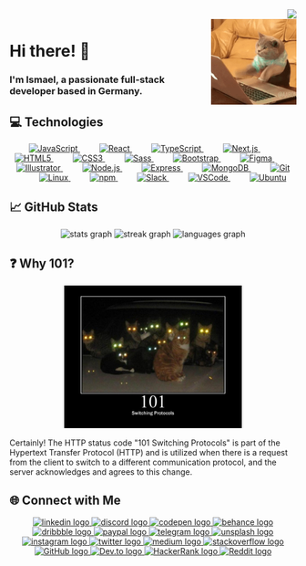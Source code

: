 <!-- Profile Views Counter -->
<img align="right" src="https://profile-counter.glitch.me/ismael-101/count.svg?" />
<br clear="both" />

<!-- Cat Image -->
<img align="right" height="150" src="./cat.gif" />

# Hi there! 👋

### I'm Ismael, a passionate full-stack developer based in Germany.

## 💻 Technologies

<div align="center">
  <a href="https://developer.mozilla.org/en-US/docs/Web/JavaScript">
    <img src="https://cdn.jsdelivr.net/gh/devicons/devicon/icons/javascript/javascript-original.svg" height="45" alt="JavaScript" />
  </a>
  <img width="30" />
  <a href="https://reactjs.org/">
    <img src="https://cdn.jsdelivr.net/gh/devicons/devicon/icons/react/react-original.svg" height="45" alt="React" />
  </a>
  <img width="30" />
  <a href="https://www.typescriptlang.org/">
    <img src="https://cdn.jsdelivr.net/gh/devicons/devicon/icons/typescript/typescript-original.svg" height="45" alt="TypeScript" />
  </a>
  <img width="30" />
  <a href="https://nextjs.org/">
    <img src="https://skillicons.dev/icons?i=nextjs" height="45" alt="Next.js" />
  </a>
  <img width="30" />
  <a href="https://developer.mozilla.org/en-US/docs/Web/HTML">
    <img src="https://cdn.jsdelivr.net/gh/devicons/devicon/icons/html5/html5-original.svg" height="45" alt="HTML5" />
  </a>
  <img width="30" />
  <a href="https://developer.mozilla.org/en-US/docs/Web/CSS">
    <img src="https://cdn.jsdelivr.net/gh/devicons/devicon/icons/css3/css3-original.svg" height="45" alt="CSS3" />
  </a>
  <img width="30" />
  <a href="https://sass-lang.com/">
    <img src="https://cdn.jsdelivr.net/gh/devicons/devicon/icons/sass/sass-original.svg" height="45" alt="Sass" />
  </a>
  <img width="30" />
  <a href="https://getbootstrap.com/">
    <img src="https://cdn.jsdelivr.net/gh/devicons/devicon/icons/bootstrap/bootstrap-original.svg" height="45" alt="Bootstrap" />
  </a>
  <img width="30" />
  <a href="https://www.figma.com/">
    <img src="https://cdn.jsdelivr.net/gh/devicons/devicon/icons/figma/figma-original.svg" height="45" alt="Figma" />
  </a>
  <img width="30" />
  <a href="https://www.adobe.com/products/illustrator.html">
    <img src="https://cdn.jsdelivr.net/gh/devicons/devicon/icons/illustrator/illustrator-plain.svg" height="45" alt="Illustrator" />
  </a>
  <img width="30" />
  <a href="https://nodejs.org/">
    <img src="https://cdn.jsdelivr.net/gh/devicons/devicon/icons/nodejs/nodejs-original.svg" height="45" alt="Node.js" />
  </a>
  <img width="30" />
  <a href="https://expressjs.com/">
    <img src="https://skillicons.dev/icons?i=express" height="45" alt="Express" />
  </a>
  <img width="30" />
  <a href="https://www.mongodb.com/">
    <img src="https://cdn.jsdelivr.net/gh/devicons/devicon/icons/mongodb/mongodb-original.svg" height="45" alt="MongoDB" />
  </a>
  <img width="30" />
  <a href="https://git-scm.com/">
    <img src="https://cdn.jsdelivr.net/gh/devicons/devicon/icons/git/git-original.svg" height="45" alt="Git" />
  </a>
  <img width="30" />
  <a href="https://www.linux.org/">
    <img src="https://cdn.jsdelivr.net/gh/devicons/devicon/icons/linux/linux-original.svg" height="45" alt="Linux" />
  </a>
  <img width="30" />
  <a href="https://www.npmjs.com/">
    <img src="https://cdn.jsdelivr.net/gh/devicons/devicon/icons/npm/npm-original-wordmark.svg" height="45" alt="npm" />
  </a>
  <img width="30" />
  <a href="https://slack.com/">
    <img src="https://cdn.jsdelivr.net/gh/devicons/devicon/icons/slack/slack-original.svg" height="45" alt="Slack" />
  </a>
  <img width="30" />
  <a href="https://code.visualstudio.com/">
    <img src="https://cdn.jsdelivr.net/gh/devicons/devicon/icons/vscode/vscode-original.svg" height="45" alt="VSCode" />
  </a>
  <img width="30" />
  <a href="https://ubuntu.com/">
    <img src="https://cdn.jsdelivr.net/gh/devicons/devicon/icons/ubuntu/ubuntu-plain.svg" height="45" alt="Ubuntu" />
  </a>
  <!-- ... (other technology links) ... -->
</div>

<!-- GitHub Stats -->
## 📈 GitHub Stats

<div align="center">
  <img src="https://github-readme-stats.vercel.app/api?username=ismael-101&hide_title=true&hide_rank=true&show_icons=true&include_all_commits=true&count_private=true&disable_animations=false&theme=dracula&locale=en&hide_border=false&order=1" height="150" alt="stats graph" />
  <img src="https://streak-stats.demolab.com?user=ismael-101&locale=en&mode=daily&theme=dracula&hide_border=false&border_radius=5&order=3" height="150" alt="streak graph" />
  <img src="https://github-readme-stats.vercel.app/api/top-langs?username=ismael-101&locale=en&hide_title=false&layout=compact&card_width=320&langs_count=5&theme=dracula&hide_border=false&order=2" height="150" alt="languages graph" />
</div>

## ❓ Why 101?

<p align="center">
  <img height="250" src="./101.jpg" alt="Why 101?" /> 
</p>

Certainly! The HTTP status code "101 Switching Protocols" is part of the Hypertext Transfer Protocol (HTTP) and is utilized when there is a request from the client to switch to a different communication protocol, and the server acknowledges and agrees to this change.

## 🌐 Connect with Me

<div align="center">
  <a href="LINK_TO_YOUR_LINKEDIN_PROFILE">
    <img src="https://img.shields.io/static/v1?message=LinkedIn&logo=linkedin&label=&color=0077B5&logoColor=white&labelColor=&style=for-the-badge" height="45" alt="linkedin logo" />
  </a>
  <a href="LINK_TO_YOUR_DISCORD_PROFILE">
    <img src="https://img.shields.io/static/v1?message=Discord&logo=discord&label=&color=7289DA&logoColor=white&labelColor=&style=for-the-badge" height="45" alt="discord logo" />
  </a>
  <a href="LINK_TO_YOUR_CODEPEN_PROFILE">
    <img src="https://img.shields.io/static/v1?message=Codepen&logo=codepen&label=&color=000000&logoColor=white&labelColor=&style=for-the-badge" height="45" alt="codepen logo" />
  </a>
  <a href="LINK_TO_YOUR_BEHANCE_PROFILE">
    <img src="https://img.shields.io/static/v1?message=Behance&logo=behance&label=&color=1769ff&logoColor=white&labelColor=&style=for-the-badge" height="45" alt="behance logo" />
  </a>
  <a href="LINK_TO_YOUR_DRIBBBLE_PROFILE">
    <img src="https://img.shields.io/static/v1?message=Dribbble&logo=dribbble&label=&color=EA4C89&logoColor=white&labelColor=&style=for-the-badge" height="45" alt="dribbble logo" />
  </a>
  <a href="LINK_TO_YOUR_PAYPAL_PROFILE">
    <img src="https://img.shields.io/static/v1?message=PayPal&logo=paypal&label=&color=00457C&logoColor=white&labelColor=&style=for-the-badge" height="45" alt="paypal logo" />
  </a>
  <a href="LINK_TO_YOUR_TELEGRAM_PROFILE">
    <img src="https://img.shields.io/static/v1?message=Telegram&logo=telegram&label=&color=2CA5E0&logoColor=white&labelColor=&style=for-the-badge" height="45" alt="telegram logo" />
  </a>
  <a href="LINK_TO_YOUR_UNSPLASH_PROFILE">
    <img src="https://img.shields.io/static/v1?message=Unsplash&logo=unsplash&label=&color=111&logoColor=white&labelColor=&style=for-the-badge" height="45" alt="unsplash logo" />
  </a>
  <a href="LINK_TO_YOUR_INSTAGRAM_PROFILE">
    <img src="https://img.shields.io/static/v1?message=Instagram&logo=instagram&label=&color=E4405F&logoColor=white&labelColor=&style=for-the-badge" height="45" alt="instagram logo" />
  </a>
  <a href="LINK_TO_YOUR_TWITTER_PROFILE">
    <img src="https://img.shields.io/static/v1?message=Twitter&logo=twitter&label=&color=1DA1F2&logoColor=white&labelColor=&style=for-the-badge" height="45" alt="twitter logo" />
  </a>
  <a href="LINK_TO_YOUR_MEDIUM_PROFILE">
    <img src="https://img.shields.io/static/v1?message=Medium&logo=medium&label=&color=black&logoColor=white&labelColor=&style=for-the-badge" height="45" alt="medium logo" />
  </a>
  <a href="LINK_TO_YOUR_STACKOVERFLOW_PROFILE">
    <img src="https://img.shields.io/static/v1?message=Stack Overflow&logo=stackoverflow&label=&color=FE7A16&logoColor=white&labelColor=&style=for-the-badge" height="45" alt="stackoverflow logo" />
  </a>
  
   <!-- Additional badges for a full-stack developer -->
  <a href="LINK_TO_YOUR_GITHUB_PROFILE">
    <img src="https://img.shields.io/static/v1?message=GitHub&logo=github&label=&color=181717&logoColor=white&labelColor=&style=for-the-badge" height="45" alt="GitHub logo" />
  </a>
  <a href="LINK_TO_YOUR_DEVTO_PROFILE">
    <img src="https://img.shields.io/static/v1?message=DEV&logo=dev.to&label=&color=0A0A0A&logoColor=white&labelColor=&style=for-the-badge" height="45" alt="Dev.to logo" />
  </a>
  <a href="LINK_TO_YOUR_HACKERRANK_PROFILE">
    <img src="https://img.shields.io/static/v1?message=HackerRank&logo=hackerrank&label=&color=2EC866&logoColor=white&labelColor=&style=for-the-badge" height="45" alt="HackerRank logo" />
  </a>
  <a href="LINK_TO_YOUR_REDDIT_PROFILE">
    <img src="https://img.shields.io/static/v1?message=Reddit&logo=reddit&label=&color=FF4500&logoColor=white&labelColor=&style=for-the-badge" height="45" alt="Reddit logo" />
  </a>
</div>




